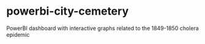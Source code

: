 # powerbi-city-cemetery
PowerBI dashboard with interactive graphs related to the 1849-1850 cholera epidemic
